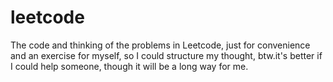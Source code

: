# leetcode
The code and thinking of the problems in Leetcode, just for convenience and an exercise for myself, so I could structure my thought, btw.it's better if I could help someone, though it will be a long way for me.
